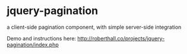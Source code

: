 # jquery-pagination
a client-side pagination component, with simple server-side integration

Demo and instructions here: 
http://roberthall.co/projects/jquery-pagination/index.php
